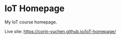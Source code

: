 <!-- @user_context_start -->
# IoT Homepage

My IoT course homepage.

Live site: https://corin-yuchen.github.io/IoT-homepage/
<!-- @user_context_end -->
